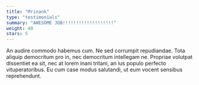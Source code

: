 ```yaml
---
title: "Mrinank"
type: "testimonials"
summary: "AWESOME JOB!!!!!!!!!!!!!!!!!!!"
weight: 40
stars: 5
---
```


An audire commodo habemus cum. Ne sed corrumpit repudiandae. Tota aliquip democritum pro in, nec democritum intellegam ne. Propriae volutpat dissentiet ea sit, nec at lorem inani tritani, an ius populo perfecto vituperatoribus. Eu cum case modus salutandi, ut eum vocent sensibus reprehendunt.